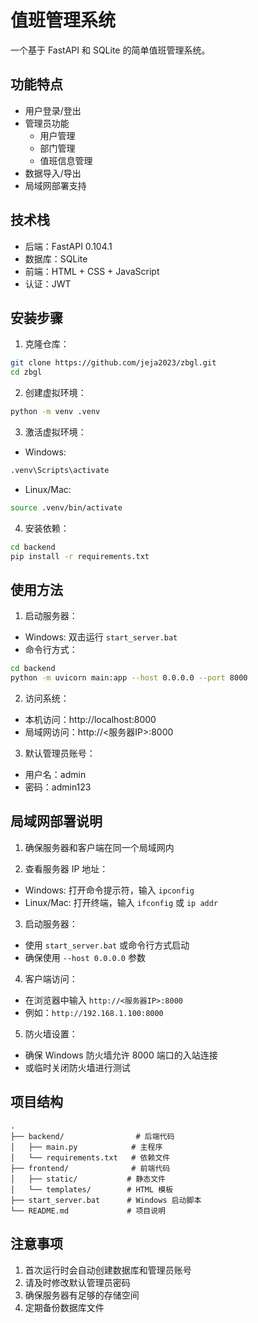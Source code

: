 # 值班管理系统

一个基于 FastAPI 和 SQLite 的简单值班管理系统。

## 功能特点

- 用户登录/登出
- 管理员功能
  - 用户管理
  - 部门管理
  - 值班信息管理
- 数据导入/导出
- 局域网部署支持

## 技术栈

- 后端：FastAPI 0.104.1
- 数据库：SQLite
- 前端：HTML + CSS + JavaScript
- 认证：JWT

## 安装步骤

1. 克隆仓库：
```bash
git clone https://github.com/jeja2023/zbgl.git
cd zbgl
```

2. 创建虚拟环境：
```bash
python -m venv .venv
```

3. 激活虚拟环境：
- Windows:
```bash
.venv\Scripts\activate
```
- Linux/Mac:
```bash
source .venv/bin/activate
```

4. 安装依赖：
```bash
cd backend
pip install -r requirements.txt
```

## 使用方法

1. 启动服务器：
- Windows: 双击运行 `start_server.bat`
- 命令行方式：
```bash
cd backend
python -m uvicorn main:app --host 0.0.0.0 --port 8000
```

2. 访问系统：
- 本机访问：http://localhost:8000
- 局域网访问：http://<服务器IP>:8000

3. 默认管理员账号：
- 用户名：admin
- 密码：admin123

## 局域网部署说明

1. 确保服务器和客户端在同一个局域网内

2. 查看服务器 IP 地址：
- Windows: 打开命令提示符，输入 `ipconfig`
- Linux/Mac: 打开终端，输入 `ifconfig` 或 `ip addr`

3. 启动服务器：
- 使用 `start_server.bat` 或命令行方式启动
- 确保使用 `--host 0.0.0.0` 参数

4. 客户端访问：
- 在浏览器中输入 `http://<服务器IP>:8000`
- 例如：`http://192.168.1.100:8000`

5. 防火墙设置：
- 确保 Windows 防火墙允许 8000 端口的入站连接
- 或临时关闭防火墙进行测试

## 项目结构

```
.
├── backend/                # 后端代码
│   ├── main.py            # 主程序
│   └── requirements.txt   # 依赖文件
├── frontend/              # 前端代码
│   ├── static/           # 静态文件
│   └── templates/        # HTML 模板
├── start_server.bat      # Windows 启动脚本
└── README.md             # 项目说明
```

## 注意事项

1. 首次运行时会自动创建数据库和管理员账号
2. 请及时修改默认管理员密码
3. 确保服务器有足够的存储空间
4. 定期备份数据库文件 